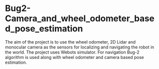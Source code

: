 # Bug2-Camera_and_wheel_odometer_based_pose_estimation
The aim of the project is to use the wheel odometer, 2D Lidar and monocular camera as the sensors for localizing and navigating the robot in the world. The project uses Webots simulator. For navigation Bug-2 algorithm is used along with wheel odometer and camera based pose estimation.
